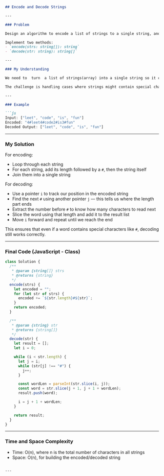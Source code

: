 ````md
## Encode and Decode Strings

---

### Problem

Design an algorithm to encode a list of strings to a single string, and decode it back to the original list.

Implement two methods:
- `encode(strs: string[]): string`  
- `decode(str: string): string[]`

---

### My Understanding

We need to  turn  a list of strings(array) into a single string so it can be stored  — and then restore it back exactly as it was.

The challenge is handling cases where strings might contain special characters, especially the delimiter itself. So we need a custom, safe format.

---

### Example

```js
Input: ["leet", "code", "is", "fun"]
Encoded: "4#leet4#code2#is3#fun"
Decoded Output: ["leet", "code", "is", "fun"]
````

---

### My Solution

For encoding:

* Loop through each string
* For each string, add its length followed by a `#`, then the string itself
* Join them into a single string

For decoding:

* Use a pointer `i` to track our position in the encoded string
* Find the next `#` using another pointer `j` — this tells us where the length part ends
* Extract the number before `#` to know how many characters to read next
* Slice the word using that length and add it to the result list
* Move `i` forward and repeat until we reach the end

This ensures that even if a word contains special characters like `#`, decoding still works correctly.

---

### Final Code (JavaScript - Class)

```js
class Solution {
  /**
   * @param {string[]} strs
   * @returns {string}
   */
  encode(strs) {
    let encoded = "";
    for (let str of strs) {
      encoded += `${str.length}#${str}`;
    }
    return encoded;
  }

  /**
   * @param {string} str
   * @returns {string[]}
   */
  decode(str) {
    let result = [];
    let i = 0;

    while (i < str.length) {
      let j = i;
      while (str[j] !== "#") {
        j++;
      }

      const wordLen = parseInt(str.slice(i, j));
      const word = str.slice(j + 1, j + 1 + wordLen);
      result.push(word);

      i = j + 1 + wordLen;
    }

    return result;
  }
}
```

---

### Time and Space Complexity

* Time: O(n), where n is the total number of characters in all strings
* Space: O(n), for building the encoded/decoded string

```

---


